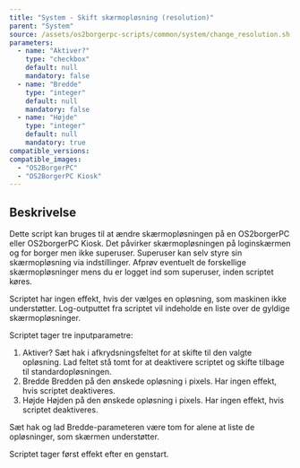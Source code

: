 ```yaml
---
title: "System - Skift skærmopløsning (resolution)"
parent: "System"
source: /assets/os2borgerpc-scripts/common/system/change_resolution.sh
parameters:
  - name: "Aktiver?"
    type: "checkbox"
    default: null
    mandatory: false
  - name: "Bredde"
    type: "integer"
    default: null
    mandatory: false
  - name: "Højde"
    type: "integer"
    default: null
    mandatory: true
compatible_versions: 
compatible_images:
  - "OS2BorgerPC"
  - "OS2BorgerPC Kiosk"
---
```


## Beskrivelse
Dette script kan bruges til at ændre skærmopløsningen på en OS2borgerPC eller OS2borgerPC Kiosk.
Det påvirker skærmopløsningen på loginskærmen og for borger men ikke superuser. Superuser kan selv styre sin skærmopløsning via indstillinger.
Afprøv eventuelt de forskellige skærmopløsninger mens du er logget ind som superuser, inden scriptet køres.

Scriptet har ingen effekt, hvis der vælges en opløsning, som maskinen ikke understøtter.
Log-outputtet fra scriptet vil indeholde en liste over de gyldige skærmopløsninger.

Scriptet tager tre inputparametre:
1. Aktiver?
Sæt hak i afkrydsningsfeltet for at skifte til den valgte opløsning.
Lad feltet stå tomt for at deaktivere scriptet og skifte tilbage til standardopløsningen.
2. Bredde
Bredden på den ønskede opløsning i pixels. Har ingen effekt, hvis scriptet deaktiveres.
3. Højde
Højden på den ønskede opløsning i pixels. Har ingen effekt, hvis scriptet deaktiveres.

Sæt hak og lad Bredde-parameteren være tom for alene at liste de opløsninger, som skærmen understøtter.

Scriptet tager først effekt efter en genstart.